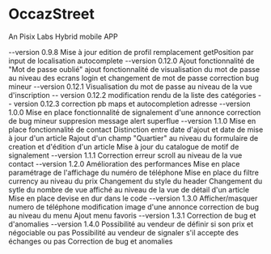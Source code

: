 # OccazStreet
An Pisix Labs Hybrid mobile APP

--version 0.9.8
Mise à jour edition de profil
remplacement getPosition par input de localisation autocomplete
--version 0.12.0
Ajout fonctionnalité de "Mot de passe oublié"
ajout fonctionnalité de visualisation du mot de passe au niveau des ecrans login et changement de mot de passe
correction bug mineur
--version 0.12.1
Visualisation du mot de passe au niveau de la vue d'inscription
-- version 0.12.2
modification rendu de la liste des catégories
-- version 0.12.3
correction pb maps et autocompletion adresse
--version 1.0.0
Mise en place fonctionnalité de signalement d'une annonce
correction de bug mineur
suppresion message alert superflue
--version 1.1.0
Mise en place fonctionnalité de contact
Distinction entre date d'ajout et date de mise à jour d'un article
Rajout d'un champ "Quartier" au niveau du formulaire de creation et d'édition d'un article
Mise à jour du catalogue de motif de signalement
--version 1.1.1
Correction erreur scroll au niveau de la vue contact
--version 1.2.0
Amélioration des performances 
Mise en place paramétrage  de l'affichage du numéro de téléphone
Mise en place du filtre currency au niveau du prix
Changement du style du header
Changement du sytle du nombre de vue affiché au niveau de la vue de détail d'un article
Mise en place devise en dur dans le code
--version 1.3.0
Afficher/masquer numero de téléphone
modification image d'une annonce
correction de bug au niveau du menu
Ajout menu favoris
--version 1.3.1
Correction de bug et d'anomalies
--version 1.4.0
Possibilité au vendeur de définir si son prix et négociable ou pas
Possibilité au vendeur de signaler s'il accepte des échanges ou pas
Correction de bug et anomalies
